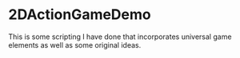 # 2DActionGameDemo
This is some scripting I have done that incorporates universal game elements as well as some original ideas.
